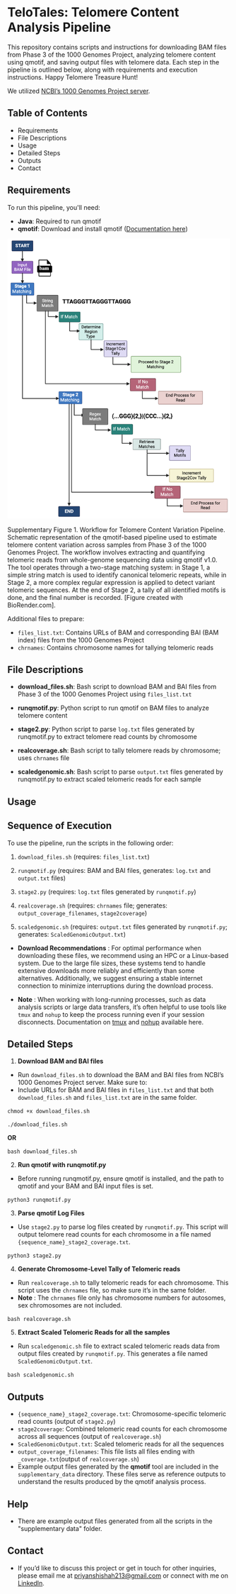 # TeloTales: Telomere Content Analysis Pipeline

This repository contains scripts and instructions for downloading BAM files from Phase 3 of the 1000 Genomes Project, analyzing telomere content using qmotif, and saving output files with telomere data. Each step in the pipeline is outlined below, along with requirements and execution instructions. Happy Telomere Treasure Hunt!

We utilized [NCBI’s 1000 Genomes Project server](https://www.ncbi.nlm.nih.gov/projects/faspftp/1000genomes/).

## Table of Contents
* Requirements
* File Descriptions
* Usage
* Detailed Steps
* Outputs
* Contact

## Requirements
To run this pipeline, you'll need:

* **Java**: Required to run qmotif
* **qmotif**: Download and install qmotif ([Documentation here](https://adamajava.readthedocs.io/en/latest/qmotif/qmotif_1_0/))

<!-- ![qmotif workflow plot](supplementary%20data/telotales.png) -->

<img src="supplementary%20data/telotales.png" alt="Telotales plot" width="600"/>

Supplementary Figure 1. Workflow for Telomere Content Variation Pipeline.
Schematic representation of the qmotif-based pipeline used to estimate telomere content variation across samples from Phase 3 of the 1000 Genomes Project. The workflow involves extracting and quantifying telomeric reads from whole-genome sequencing data using qmotif v1.0. The tool operates through a two-stage matching system: in Stage 1, a simple string match is used to identify canonical telomeric repeats, while in Stage 2, a more complex regular expression is applied to detect variant telomeric sequences. At the end of Stage 2, a tally of all identified motifs is done, and the final number is recorded. [Figure created with BioRender.com].

Additional files to prepare:
* `files_list.txt`: Contains URLs of BAM and corresponding BAI (BAM index) files from the 1000 Genomes Project
* `chrnames`: Contains chromosome names for tallying telomeric reads

## File Descriptions
* **download_files.sh**: Bash script to download BAM and BAI files from Phase 3 of the 1000 Genomes Project using `files_list.txt`

* **runqmotif.py**: Python script to run qmotif on BAM files to analyze telomere content
* **stage2.py**: Python script to parse `log.txt` files generated by runqmotif.py to extract telomere read counts by chromosome
* **realcoverage.sh**: Bash script to tally telomere reads by chromosome; uses `chrnames` file
* **scaledgenomic.sh**: Bash script to parse `output.txt` files generated by runqmotif.py to extract scaled telomeric reads for each sample

## Usage
## Sequence of Execution
To use the pipeline, run the scripts in the following order:
1. `download_files.sh` (requires: `files_list.txt`)

2. `runqmotif.py` (requires: BAM and BAI files, generates: `log.txt` and `output.txt` files)

3. `stage2.py` (requires: `log.txt` files generated by `runqmotif.py`)

4. `realcoverage.sh` (requires: `chrnames` file; generates: `output_coverage_filenames`, `stage2coverage`)

5. `scaledgenomic.sh` (requires: `output.txt` files generated by `runqmotif.py`; generates: `ScaledGenomicOutput.txt`)

* **Download Recommendations** : For optimal performance when downloading these files, we recommend using an HPC or a Linux-based system. Due to the large file sizes, these systems tend to handle extensive downloads more reliably and efficiently than some alternatives. Additionally, we suggest ensuring a stable internet connection to minimize interruptions during the download process.

* **Note** : When working with long-running processes, such as data analysis scripts or large data transfers, it’s often helpful to use tools like `tmux` and `nohup` to keep the process running even if your session disconnects. Documentation on [tmux](https://github.com/tmux/tmux/wiki) and [nohup](https://phoenixnap.com/kb/linux-nohup) available here.

## Detailed Steps
1. **Download BAM and BAI files**
* Run `download_files.sh` to download the BAM and BAI files from NCBI’s 1000 Genomes Project server. Make sure to:
* Include URLs for BAM and BAI files in `files_list.txt` and that both `download_files.sh` and `files_list.txt` are in the same folder.

```
chmod +x download_files.sh
```

```
./download_files.sh
```
**OR**

```
bash download_files.sh
```

2. **Run qmotif with runqmotif.py**
* Before running runqmotif.py, ensure qmotif is installed, and the path to qmotif and your BAM and BAI input files is set.

```
python3 runqmotif.py
```

3. **Parse qmotif Log Files**
* Use `stage2.py` to parse log files created by `runqmotif.py`. This script will output telomere read counts for each chromosome in a file named `{sequence_name}_stage2_coverage.txt`.

```
python3 stage2.py
```

4. **Generate Chromosome-Level Tally of Telomeric reads**
* Run `realcoverage.sh` to tally telomeric reads for each chromosome. This script uses the `chrnames` file, so make sure it’s in the same folder. 
* **Note** : The `chrnames` file only has chromosome numbers for autosomes, sex chromosomes are not included.

```
bash realcoverage.sh
```

5. **Extract Scaled Telomeric Reads for all the samples**
*  Run `scaledgenomic.sh` file to extract scaled telomeric reads data from output files created by `runqmotif.py`. This generates a file named `ScaledGenomicOutput.txt`.

```
bash scaledgenomic.sh
```

## Outputs

* `{sequence_name}_stage2_coverage.txt`: Chromosome-specific telomeric read counts (output of `stage2.py`)
* `stage2coverage`: Combined telomeric read counts for each chromosome across all sequences (output of `realcoverage.sh`)
* `ScaledGenomicOutput.txt`: Scaled telomeric reads for all the sequences
* `output_coverage_filenames`: This file lists all files ending with `_coverage.txt`(output of `realcoverage.sh`)
*  Example output files generated by the **qmotif** tool are included in the `supplementary_data` directory. These files serve as reference outputs to understand the results produced by the qmotif analysis process.


## Help
* There are example output files generated from all the scripts in the "supplementary data" folder. 

## Contact
* If you’d like to discuss this project or get in touch for other inquiries, please email me at priyanshishah213@gmail.com or connect with me on [LinkedIn](https://www.linkedin.com/in/priyanshi-p-shah/). 
